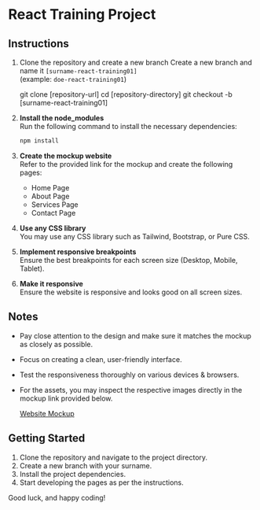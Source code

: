 # React Training Project

## Instructions

1. Clone the repository and create a new branch
   Create a new branch and name it `[surname-react-training01]`  
   (example: `doe-react-training01`)

   git clone [repository-url]
   cd [repository-directory]
   git checkout -b [surname-react-training01]

2. **Install the node_modules**  
   Run the following command to install the necessary dependencies:

   ```sh
   npm install
   ```

3. **Create the mockup website**  
   Refer to the provided link for the mockup and create the following pages:

   - Home Page
   - About Page
   - Services Page
   - Contact Page

4. **Use any CSS library**  
   You may use any CSS library such as Tailwind, Bootstrap, or Pure CSS.

5. **Implement responsive breakpoints**  
   Ensure the best breakpoints for each screen size (Desktop, Mobile, Tablet).

6. **Make it responsive**  
   Ensure the website is responsive and looks good on all screen sizes.

## Notes

- Pay close attention to the design and make sure it matches the mockup as closely as possible.
- Focus on creating a clean, user-friendly interface.
- Test the responsiveness thoroughly on various devices & browsers.
- For the assets, you may inspect the respective images directly in the mockup link provided below.

  [Website Mockup](https://preview.themeforest.net/item/metize-landing-page-wordpress-theme/full_screen_preview/52251111)

## Getting Started

1. Clone the repository and navigate to the project directory.
2. Create a new branch with your surname.
3. Install the project dependencies.
4. Start developing the pages as per the instructions.

Good luck, and happy coding!
